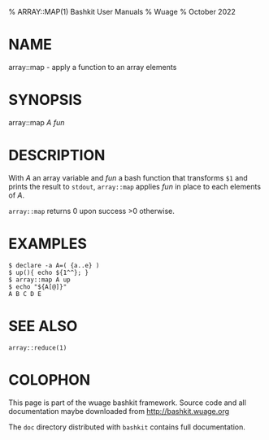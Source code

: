 % ARRAY::MAP(1) Bashkit User Manuals
% Wuage
% October 2022

# NAME

array::map - apply a function to an array elements

# SYNOPSIS

array::map *A* *fun*

# DESCRIPTION

With *A* an array variable and *fun* a bash function that transforms `$1`
and prints the result to `stdout`, `array::map` applies *fun* in place
to each elements of *A*.

`array::map` returns 0 upon success >0 otherwise.

# EXAMPLES

    $ declare -a A=( {a..e} )
    $ up(){ echo ${1^^}; }
    $ array::map A up
    $ echo "${A[@]}"
    A B C D E

# SEE ALSO
`array::reduce(1)`

# COLOPHON
This page is part of the wuage bashkit framework. Source code and all
documentation maybe downloaded from <http://bashkit.wuage.org>

The `doc` directory distributed with `bashkit` contains full documentation.
